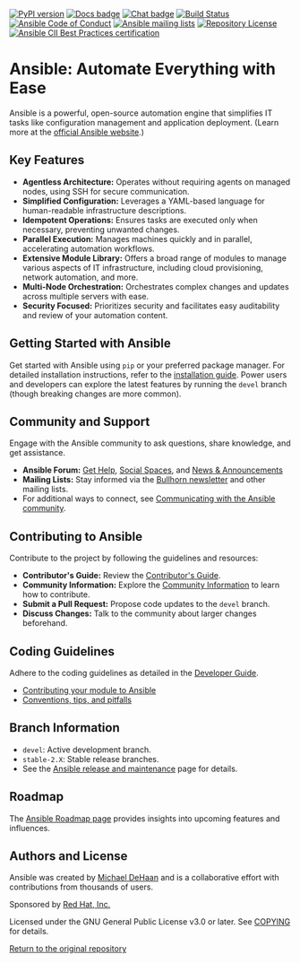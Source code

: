 [![PyPI version](https://img.shields.io/pypi/v/ansible-core.svg)](https://pypi.org/project/ansible-core)
[![Docs badge](https://img.shields.io/badge/docs-latest-brightgreen.svg)](https://docs.ansible.com/ansible/latest/)
[![Chat badge](https://img.shields.io/badge/chat-IRC-brightgreen.svg)](https://docs.ansible.com/ansible/devel/community/communication.html)
[![Build Status](https://dev.azure.com/ansible/ansible/_apis/build/status/CI?branchName=devel)](https://dev.azure.com/ansible/ansible/_build/latest?definitionId=20&branchName=devel)
[![Ansible Code of Conduct](https://img.shields.io/badge/code%20of%20conduct-Ansible-silver.svg)](https://docs.ansible.com/ansible/devel/community/code_of_conduct.html)
[![Ansible mailing lists](https://img.shields.io/badge/mailing%20lists-Ansible-orange.svg)](https://docs.ansible.com/ansible/devel/community/communication.html#mailing-list-information)
[![Repository License](https://img.shields.io/badge/license-GPL%20v3.0-brightgreen.svg)](COPYING)
[![Ansible CII Best Practices certification](https://bestpractices.coreinfrastructure.org/projects/2372/badge)](https://bestpractices.coreinfrastructure.org/projects/2372)

# Ansible: Automate Everything with Ease

Ansible is a powerful, open-source automation engine that simplifies IT tasks like configuration management and application deployment. (Learn more at the [official Ansible website](https://www.ansible.com/).)

## Key Features

*   **Agentless Architecture:**  Operates without requiring agents on managed nodes, using SSH for secure communication.
*   **Simplified Configuration:** Leverages a YAML-based language for human-readable infrastructure descriptions.
*   **Idempotent Operations:**  Ensures tasks are executed only when necessary, preventing unwanted changes.
*   **Parallel Execution:** Manages machines quickly and in parallel, accelerating automation workflows.
*   **Extensive Module Library:** Offers a broad range of modules to manage various aspects of IT infrastructure, including cloud provisioning, network automation, and more.
*   **Multi-Node Orchestration:**  Orchestrates complex changes and updates across multiple servers with ease.
*   **Security Focused:** Prioritizes security and facilitates easy auditability and review of your automation content.

## Getting Started with Ansible

Get started with Ansible using `pip` or your preferred package manager. For detailed installation instructions, refer to the [installation guide](https://docs.ansible.com/ansible/latest/installation_guide/intro_installation.html).  Power users and developers can explore the latest features by running the `devel` branch (though breaking changes are more common).

## Community and Support

Engage with the Ansible community to ask questions, share knowledge, and get assistance.

*   **Ansible Forum:** [Get Help](https://forum.ansible.com/c/help/6), [Social Spaces](https://forum.ansible.com/c/chat/4), and [News & Announcements](https://forum.ansible.com/c/news/5)
*   **Mailing Lists:** Stay informed via the [Bullhorn newsletter](https://docs.ansible.com/ansible/devel/community/communication.html#the-bullhorn) and other mailing lists.
*   For additional ways to connect, see [Communicating with the Ansible community](https://docs.ansible.com/ansible/devel/community/communication.html).

## Contributing to Ansible

Contribute to the project by following the guidelines and resources:

*   **Contributor's Guide:** Review the [Contributor's Guide](./.github/CONTRIBUTING.md).
*   **Community Information:** Explore the [Community Information](https://docs.ansible.com/ansible/devel/community) to learn how to contribute.
*   **Submit a Pull Request:** Propose code updates to the `devel` branch.
*   **Discuss Changes:** Talk to the community about larger changes beforehand.

## Coding Guidelines

Adhere to the coding guidelines as detailed in the [Developer Guide](https://docs.ansible.com/ansible/devel/dev_guide/).

*   [Contributing your module to Ansible](https://docs.ansible.com/ansible/devel/dev_guide/developing_modules_checklist.html)
*   [Conventions, tips, and pitfalls](https://docs.ansible.com/ansible/devel/dev_guide/developing_modules_best_practices.html)

## Branch Information

*   `devel`: Active development branch.
*   `stable-2.X`: Stable release branches.
*   See the [Ansible release and maintenance](https://docs.ansible.com/ansible/devel/reference_appendices/release_and_maintenance.html) page for details.

## Roadmap

The [Ansible Roadmap page](https://docs.ansible.com/ansible/devel/roadmap/) provides insights into upcoming features and influences.

## Authors and License

Ansible was created by [Michael DeHaan](https://github.com/mpdehaan) and is a collaborative effort with contributions from thousands of users.

Sponsored by [Red Hat, Inc.](https://www.redhat.com)

Licensed under the GNU General Public License v3.0 or later. See [COPYING](COPYING) for details.

[Return to the original repository](https://github.com/ansible/ansible)